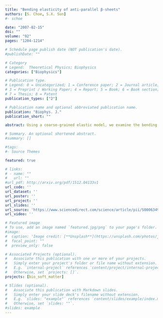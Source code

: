 ```yaml
---
title: "Bending elasticity of anti-parallel β-sheets"
authors: [S. Choe, S.X. Sun]
#- schoe 

date: "2007-02-15"
doi: ""
volume: "92"
pages: "1204-1214"

# Schedule page publish date (NOT publication's date).
#publishDate: ""

# Category
# Legend:  Theoretical Physics; Biophysics
categories: ["Biophysics"]

# Publication type.
# Legend: 0 = Uncategorized; 1 = Conference paper; 2 = Journal article;
# 3 = Preprint / Working Paper; 4 = Report; 5 = Book; 6 = Book section;
# 7 = Thesis; 8 = Patent
publication_types: ["2"]

# Publication name and optional abbreviated publication name.
publication: "Biophys. J."
publication_short: ""

abstract: Using a coarse-grained elastic model, we examine the bending properties of anti-parallel β-sheets comprised of uniform amino-acid residues in vacuum as well as in explicit solvent. By comparing the conformational probability of the β-sheet from molecular dynamics simulations with the same quantities obtained from the coarse-grained model, we compute the elastic bending constant, κ. Equilibrium fluctuations of the β-sheet and its response to external forces are well reproduced by a model with a uniform isotropic bending constant. An anisotropic bending model is also investigated, although the computed anisotropy is relatively weak and most of the observed properties are well described by an isotropic model. The presence of explicit solvent also lowers the bending constant. The sequence dependence of our result and its implications in protein conformational dynamics are discussed.

# Summary. An optional shortened abstract.
#summary: []

#tags:
#- Source Themes

featured: true

# links:
# - name: ""
#   url: ""
#url_pdf: http://arxiv.org/pdf/1512.04133v1
url_code: ''
url_dataset: ''
url_poster: ''
url_project: ''
url_slides: ''
url_source: 'https://www.sciencedirect.com/science/article/pii/S0006349507709311'
url_video: ''

# Featured image
# To use, add an image named `featured.jpg/png` to your page's folder. 
#image:
#  caption: 'Image credit: [**Unsplash**](https://unsplash.com/photos/jdD8gXaTZsc)'
#  focal_point: ""
#  preview_only: false

# Associated Projects (optional).
#   Associate this publication with one or more of your projects.
#   Simply enter your project's folder or file name without extension.
#   E.g. `internal-project` references `content/project/internal-project/index.md`.
#   Otherwise, set `projects: []`.
projects: [bio_soft_matter]

# Slides (optional).
#   Associate this publication with Markdown slides.
#   Simply enter your slide deck's filename without extension.
#   E.g. `slides: "example"` references `content/slides/example/index.md`.
#   Otherwise, set `slides: ""`.
#slides: example
---
```





